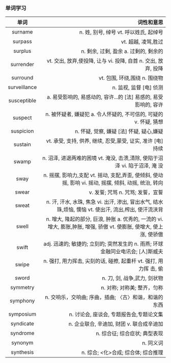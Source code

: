 ### 单词学习
|单词|词性和意思|
|:------:|-----------:|
|surname |n. 姓, 别号, 绰号 vt. 呼以姓氏, 起绰号|
|surpass |vt. 超越, 凌驾,胜过|
|surplus |n. 剩余, 过剩, 盈余  a. 过剩的, 剩余的|
|surrender |vt. 交出, 放弃,使投降, 让与  vi. 投降, 自首  n. 交出, 放弃, 投降|
|surround |vt. 包围, 环绕,围绕  n. 围绕物|
|surveillance |n. 监视, 监督 [电] 侦测|
|susceptible |a. 易受影响的, 易感动的, 容许...的 [法] 易感的, 易受影响的, 容许|
|suspect |n. 被怀疑者, 嫌疑犯  a. 令人怀疑的, 不可信的, 可疑的  v. 怀疑, 猜想|
|suspicion |n. 怀疑, 觉察, 嫌疑  [法] 怀疑, 疑心,嫌疑|
|sustain |vt. 承受, 支持,  供养, 继续, 忍受,蒙受, 证实, 准许 [电] 持续|
|swamp |n. 沼泽, 进退两难的困境  vt. 淹没, 击溃,清除, 使陷于沼泽  vi. 陷于沼泽, 淹  没|
|sway|n. 摇摆, 影响力,支配  vt. 摇动, 支配,弄歪, 使倾斜, 使动摇, 影响  vi. 摇动, 摇摆, 倾斜, 动摇, 统治,  转向|
|swear |v. 发誓; 咒骂 n. 咒骂; 发誓，宣誓|
|sweat |n. 汗, 汗水, 水珠, 焦急  vi. 出汗, 渗出, 冒出水气, 结水珠,烦恼, 懊恼  vt. 使出汗, 流出,榨出, 使汗流浃背|
|swell |n. 增大, 隆起的部分, 巨浪, 肿胀  a. 优秀的, 一流的  vi. 增大, 膨胀,肿胀, 增强, 骄傲 vt. 使膨胀, 使增大, 使上涨, 使骄傲|
|swift |adj. 迅速的; 敏捷的; 立刻的; 突然发生的 n. 雨燕; 环球金融同业电讯会; [人]斯威夫|
|swipe |n. 强打, 用力挥击, 尖刻的话, 碰擦, 起重杆  vt. 强打, 用力挥  击, 偷|
|sword|n. 刀, 剑, 战争,武力, 剑状物|
|symmetry |n. 对称; 对称美; 整齐，匀称|
|symphony |n. 交响乐，交响曲; 序曲，插曲; 〈古〉和谐，和谐的东西|
|symposium |n. 讨论会, 座谈会, 专题报告会,专题论文集|
|syndicate |n. 企业联合, 辛迪加, 财团  v. 联合成辛迪加|
|syndrome |n. 综合征; 综合症状; 典型表现|
|synonym |n. 同义词|
|synthesis|n. 综合; <化>合成; 综合体; 综合推理|
